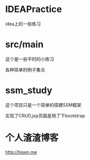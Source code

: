 # IDEAPractice
idea上的一些练习

# src/main
这个是一些平时的小练习

各种简单的例子集合

# ssm_study
这个项目只是一个简单的搭建SSM框架

实现了CRUD,jsp页面是用了下bootstrap

# 个人渣渣博客
<a href="http://hisen.me" target="_blank">http://hisen.me</a>
